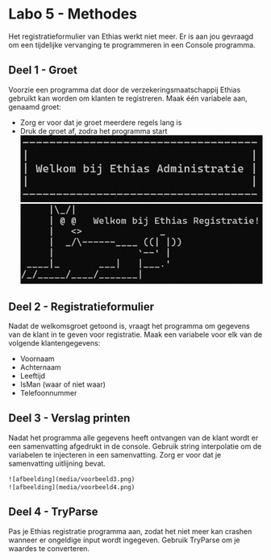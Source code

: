 # Labo 5 - Methodes

Het registratieformulier van Ethias werkt niet meer. Er is aan jou gevraagd om een tijdelijke vervanging te programmeren in een Console programma.

## Deel 1 - Groet
Voorzie een programma dat door de verzekeringsmaatschappij Ethias gebruikt kan worden om klanten te registreren.
Maak één variabele aan, genaamd groet:
- Zorg er voor dat je groet meerdere regels lang is
- Druk de groet af, zodra het programma start
	![afbeelding](media/voorbeeld1.png)
	![afbeelding](media/voorbeeld2.png)

## Deel 2 - Registratieformulier
Nadat de welkomsgroet getoond is, vraagt het programma om gegevens van de klant in te geven voor registratie.
Maak een variabele voor elk van de volgende klantengegevens:
- Voornaam
- Achternaam
- Leeftijd
- IsMan (waar of niet waar)
- Telefoonnummer


## Deel 3 - Verslag printen
Nadat het programma alle gegevens heeft ontvangen van de klant wordt er een samenvatting afgedrukt in de console.
Gebruik string interpolatie om de variabelen te injecteren in een samenvatting. Zorg er voor dat je samenvatting uitlijning bevat.

	![afbeelding](media/voorbeeld3.png)
	![afbeelding](media/voorbeeld4.png)

## Deel 4 - TryParse
Pas je Ethias registratie programma aan, zodat het niet meer kan crashen wanneer er ongeldige input wordt ingegeven. Gebruik TryParse om je waardes te converteren.